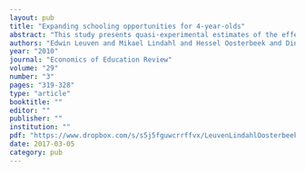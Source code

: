 ```yaml
---
layout: pub
title: "Expanding schooling opportunities for 4-year-olds"
abstract: "This study presents quasi-experimental estimates of the effect of expanding early schooling enrollment possibilities on early achievement. It exploits two features of the school system in Holland. The first is rolling admissions; children are allowed start school immediately after their 4th birthday instead of at the beginning of the school year. The second is that children having their birthday before, during and after the summer holiday are placed in the same class. These features generate sufficient exogenous variation in children's maximum length of schooling to identify its effects on test scores. Making available one additional month of time in school increases language scores of disadvantaged pupils by 0.06 of a standard deviation and their math scores by 0.05 of a standard deviation. For non-disadvantaged pupils we find no effect."
authors: "Edwin Leuven and Mikael Lindahl and Hessel Oosterbeek and Dinand Webbink"
year: "2010"
journal: "Economics of Education Review"
volume: "29"
number: "3"
pages: "319-328"
type: "article"
booktitle: ""
editor: ""
publisher: ""
institution: ""
pdf: "https://www.dropbox.com/s/s5j5fguwcrrffvx/LeuvenLindahlOosterbeekWebbink2010eer.pdf?dl=0"
date: 2017-03-05
category: pub
---
```


